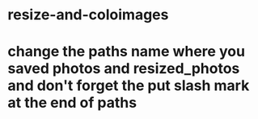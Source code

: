 # resize-and-coloimages
# change the paths name where you saved photos and resized_photos and don't forget the put slash mark at the end of paths
